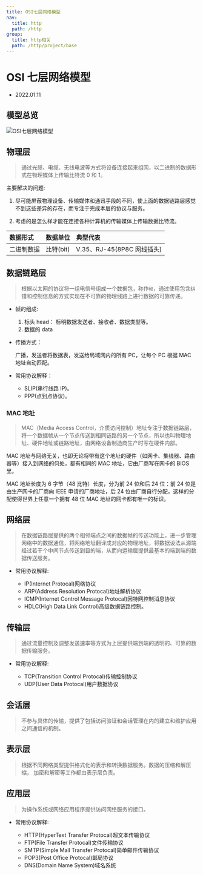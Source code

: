 ```yaml
---
title: OSI七层网络模型
nav:
  title: http
  path: /http
group:
  title: http相关
  path: /http/project/base
---
```


# OSI 七层网络模型

- 2022.01.11

## 模型总览

![OSI七层网络模型](https://img-blog.csdnimg.cn/69f5bb8068a948ee8955f2717c7a5cc6.png?x-oss-process=image,type_d3F5LXplbmhlaQ,shadow_50,text_Q1NETiBAeGpsMjcxMzE0,size_20,color_FFFFFF,t_70,g_se,x_16)

## 物理层

> 通过光缆、电缆、无线电波等方式将设备连接起来组网，以二进制的数据形式在物理媒体上传输比特流 0 和 1。

主要解决的问题:

1. 尽可能屏蔽物理设备、传输媒体和通讯手段的不同，使上面的数据链路层感觉不到这些差异的存在，而专注于完成本层的协议与服务。

2. 考虑的是怎么样才能在连接各种计算机的传输媒体上传输数据比特流。

| 数据形式   | 数据单位  | 典型代表                   |
| :--------- | :-------- | :------------------------- |
| 二进制数据 | 比特(bit) | V.35、RJ-45(8P8C 网线插头) |

## 数据链路层

> 根据以太网的协议将一组电信号组成一个数据包，称作`帧`，通过使用包含纠错和控制信息的方式实现在不可靠的物理线路上进行数据的可靠传递。

- 帧的组成:

  1. 标头 head： 标明数据发送者、接收者、数据类型等。
  2. 数据的 data

- 传播方式：

  广播，发送者将数据表，发送给局域网内的所有 PC，让每个 PC 根据 MAC 地址自动匹配。

- 常用协议解释：

  - SLIP(串行线路 IP)。
  - PPP(点到点协议)。

### MAC 地址

> MAC（Media Access Control，介质访问控制）地址专注于数据链路层，将一个数据帧从一个节点传送到相同链路的另一个节点，所以也叫物理地址、硬件地址或链路地址，由网络设备制造商生产时写在硬件内部。

MAC 地址与网络无关，也即无论将带有这个地址的硬件（如网卡、集线器、路由器等）接入到网络的何处，都有相同的 MAC 地址，它由厂商写在网卡的 BIOS 里。

MAC 地址长度为 6 字节（48 比特）长度，分为前 24 位和后 24 位：前 24 位是由生产网卡的厂商向 IEEE 申请的厂商地址，后 24 位由厂商自行分配，这样的分配使得世界上任意一个拥有 48 位 MAC 地址的网卡都有唯一的标识。

## 网络层

> 在数据链路层提供的两个相邻端点之间的数据帧的传送功能上，进一步管理网络中的数据通信，将网络地址翻译成对应的物理地址，将数据设法从源端经过若干个中间节点传送到目的端，从而向运输层提供最基本的端到端的数据传送服务。

- 常用协议解释:

  - IP(Internet Protocal)网络协议
  - ARP(Address Resolution Protocal)地址解析协议
  - ICMP(Internet Control Message Protocal)因特网控制消息协议
  - HDLC(High Data Link Control)高级数据链路控制。

## 传输层

> 通过流量控制及调整发送速率等方式为上层提供端到端的透明的、可靠的数据传输服务。

- 常用协议解释:

  - TCP(Transition Control Protocal)传输控制协议
  - UDP(User Data Protocal)用户数据协议

## 会话层

> 不参与具体的传输，提供了包括访问验证和会话管理在内的建立和维护应用之间通信的机制。

## 表示层

> 根据不同网络类型提供格式化的表示和转换数据服务。数据的压缩和解压缩， 加密和解密等工作都由表示层负责。

## 应用层

> 为操作系统或网络应用程序提供访问网络服务的接口。

- 常用协议解释:

  - HTTP(HyperText Transfer Protocal)超文本传输协议
  - FTP(File Transfer Protocal)文件传输协议
  - SMTP(Simple Mall Transfer Protocal)简单邮件传输协议
  - POP3(Post Office Protocal)邮局协议
  - DNS(Domain Name System)域名系统
